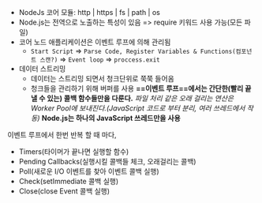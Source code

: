 - NodeJs 코어 모듈: http | https | fs | path | os
- Node.js는 전역으로 노출하는 특성이 있음 => require 키워드 사용 가능(모든 파일)
- 코어 노드 애플리케이션은 이벤트 루프에 의해 관리됨 
	- `Start Script` => `Parse Code, Register Variables & Functions(컴포넌트 스캔?)` => `Event loop` => `proccess.exit`
- 데이터 스트리밍
	- 데이터는 스트리밍 되면서 청크단위로 쭉쭉 들어옴
	- 청크들을 관리하기 위해 버퍼를 사용
**==이벤트 루프==에서는 간단한(빨리 끝낼 수 있는) 콜백 함수들만을 다룬다.**
_파일 처리 같은 오래 걸리는 연산은 Worker Pool에 보내진다.(JavaScript 코드로 부터 분리, 여러 쓰레드에서 작동)_
**Node.js는 하나의 JavaScript 쓰레드만을 사용**

이벤트 루프에서 한번 반복 할 때 마다,
- Timers(타이머가 끝나면 실행할 함수)
- Pending Callbacks(실행시킬 콜백들 체크, 오래걸리는 콜백)
- Poll(새로운 I/O 이벤트를 찾아 이벤트 콜백 실행)
- Check(setImmediate 콜백 실행)
- Close(close Event 콜백 실행)